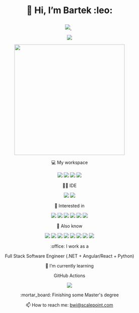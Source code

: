 <h1 align='center'>
  <p>👋 Hi, I’m Bartek :leo: </p>
</h1>
<p align="center">
<a href="https://www.linkedin.com/in/bartosz-wi%C5%9Bniewski-6580a7222">
    <img src="https://img.shields.io/badge/linkedin-%230077B5.svg?&style=for-the-badge&logo=linkedin&logoColor=white" />
  </a>&nbsp;&nbsp;
</p>
<p align='center'>
  <img src=https://github-profile-trophy.vercel.app/?username=epgor&theme=onedark ></a>
</p>


<p align='center'>
  <a href="#"><img src="https://github-readme-stats.vercel.app/api?username=epgor&show_icons=true&count_private=true&theme=onedark" width="350"></a>
</p>
<p align='center'>
  💻 My workspace<br/><br/>
  <img src="https://img.shields.io/badge/windows-%230078D6.svg?&style=for-the-badge&logo=windows&logoColor=white" />
  <img src="https://img.shields.io/badge/intel-core%20i7%2011th-%230071C5.svg?&style=for-the-badge&logo=intel&logoColor=white" />
  <img src="https://img.shields.io/badge/RAM-32GB-%230071C5.svg?&style=for-the-badge&logoColor=white" />
  <img src="https://img.shields.io/badge/nvidia-rtx%203050-%2376B900.svg?&style=for-the-badge&logo=nvidia&logoColor=white" />
</p>

<p align='center'>
    <p align='center'>
	👩‍💻 IDE
    </p>
    <p align='center'>
	<img src="https://img.shields.io/badge/Visual_Studio-5C2D91?style=for-the-badge&logo=visual%20studio&logoColor=white" />
	<img src="https://img.shields.io/badge/Visual_Studio_Code-0078D4?style=for-the-badge&logo=visual%20studio%20code&logoColor=white" />
    </p>
    <p align='center'>
	👀 Interested in
    </p>
    <p align='center'>
	<img src="https://img.shields.io/badge/Python-FFD43B?style=for-the-badge&logo=python&logoColor=blue" />
	<img src="https://img.shields.io/badge/C%23-239120?style=for-the-badge&logo=c-sharp&logoColor=white" />
	<img src="https://img.shields.io/badge/.NET-512BD4?style=for-the-badge&logo=dotnet&logoColor=white" />
	<img src="https://img.shields.io/badge/TypeScript-007ACC?style=for-the-badge&logo=typescript&logoColor=white" />
	<img src="https://img.shields.io/badge/GitHub-100000?style=for-the-badge&logo=github&logoColor=white" />
	<img src="https://img.shields.io/badge/GIT-E44C30?style=for-the-badge&logo=git&logoColor=white" />
    </p>
    <p align='center'>
	🔭 Also know
    </p>
    <p align='center'>
	<img src="https://img.shields.io/badge/JavaScript-323330?style=for-the-badge&logo=javascript&logoColor=F7DF1E" />
	<img src="https://img.shields.io/badge/CSS3-1572B6?style=for-the-badge&logo=css3&logoColor=white" />
	<img src="https://img.shields.io/badge/PLSQL-F80000?style=for-the-badge&logo=oracle&logoColor=black" />
	<img src="https://img.shields.io/badge/Bitbucket-0747a6?style=for-the-badge&logo=bitbucket&logoColor=white" />
	<img src="https://img.shields.io/badge/powershell-5391FE?style=for-the-badge&logo=powershell&logoColor=white" />
	<img src="https://img.shields.io/badge/windows%20terminal-4D4D4D?style=for-the-badge&logo=windows%20terminal&logoColor=white" />
	<img src="https://img.shields.io/badge/GNU%20Bash-4EAA25?style=for-the-badge&logo=GNU%20Bash&logoColor=white" />
	<img src="https://img.shields.io/badge/Jira-0052CC?style=for-the-badge&logo=Jira&logoColor=white" />
    </p>
</p>
   <p align="center">
   <p align="center"> :office: I work as a </p>
   <p align="center"> Full Stack Software Engineer (.NET + Angular/React + Python) </p>
   <p align="center"> 🌱 I’m currently learning </p>
   <div align="center">
      <p> 
	GitHub Actions 
      </p>
      <p>
	<img src="https://img.shields.io/badge/GitHub-100000?style=for-the-badge&logo=github&logoColor=white" /> 
      </p>
   </div>
   <p align="center"> 
      :mortar_board: Finishing some Master's degree 
   </p>

   <p align='center'>
      📫 How to reach me: <a href='mailto:bwi@scalepoint.com'>bwi@scalepoint.com</a>
   </p>
<p>
<!---
Epgor/Epgor is a ✨ special ✨ repository because its `README.md` (this file) appears on your GitHub profile.
You can click the Preview link to take a look at your changes.
--->
